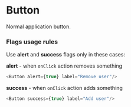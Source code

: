 # Button

Normal application button. 

<!-- STORY -->

### Flags usage rules

Use **alert** and **success** flags only in these cases:

**alert** - when `onClick` action removes something

```js
<Button alert={true} label="Remove user"/>
```

**success** - when `onClick` action adds something

```js
<Button success={true} label="Add user"/>
```
